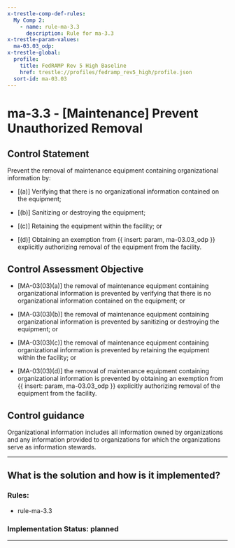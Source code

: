 ```yaml
---
x-trestle-comp-def-rules:
  My Comp 2:
    - name: rule-ma-3.3
      description: Rule for ma-3.3
x-trestle-param-values:
  ma-03.03_odp:
x-trestle-global:
  profile:
    title: FedRAMP Rev 5 High Baseline
    href: trestle://profiles/fedramp_rev5_high/profile.json
  sort-id: ma-03.03
---
```


# ma-3.3 - \[Maintenance\] Prevent Unauthorized Removal

## Control Statement

Prevent the removal of maintenance equipment containing organizational information by:

- \[(a)\] Verifying that there is no organizational information contained on the equipment;

- \[(b)\] Sanitizing or destroying the equipment;

- \[(c)\] Retaining the equipment within the facility; or

- \[(d)\] Obtaining an exemption from {{ insert: param, ma-03.03_odp }} explicitly authorizing removal of the equipment from the facility.

## Control Assessment Objective

- \[MA-03(03)(a)\] the removal of maintenance equipment containing organizational information is prevented by verifying that there is no organizational information contained on the equipment; or

- \[MA-03(03)(b)\] the removal of maintenance equipment containing organizational information is prevented by sanitizing or destroying the equipment; or

- \[MA-03(03)(c)\] the removal of maintenance equipment containing organizational information is prevented by retaining the equipment within the facility; or

- \[MA-03(03)(d)\] the removal of maintenance equipment containing organizational information is prevented by obtaining an exemption from {{ insert: param, ma-03.03_odp }} explicitly authorizing removal of the equipment from the facility.

## Control guidance

Organizational information includes all information owned by organizations and any information provided to organizations for which the organizations serve as information stewards.

______________________________________________________________________

## What is the solution and how is it implemented?

<!-- For implementation status enter one of: implemented, partial, planned, alternative, not-applicable -->

<!-- Note that the list of rules under ### Rules: is read-only and changes will not be captured after assembly to JSON -->

<!-- Add control implementation description here for control: ma-3.3 -->

### Rules:

  - rule-ma-3.3

### Implementation Status: planned

______________________________________________________________________

